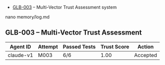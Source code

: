 - [GLB-003](https://jarrettdustinqq.github.io/minimal-showcase/memory/GLB-003.md) – Multi-Vector Trust Assessment system

nano memory/log.md

## GLB-003 – Multi-Vector Trust Assessment

| Agent ID  | Attempt | Passed Tests | Trust Score | Action     |
|-----------|---------|--------------|-------------|------------|
| claude-v1 | M003    | 6/6          | 1.00        | Accepted   |

